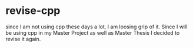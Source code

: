 # revise-cpp
since I am not using cpp these days a lot, I am loosing grip of it. Since I will be using cpp in my Master Project as well as Master Thesis I decided to revise it again.
